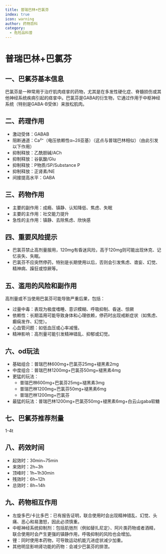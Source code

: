 ```yaml
---
title: 普瑞巴林+巴氯芬
index: true
icon: warning
author: 药物百科
category:
  - 危险品科普
---
```


# 普瑞巴林+巴氯芬
## 一、巴氯芬基本信息
巴氯芬是一种常用于治疗肌肉痉挛的药物，尤其是在多发性硬化症、脊髓损伤或其他神经系统疾病引起的痉挛中。巴氯芬是GABA的衍生物，它通过作用于中枢神经系统（特别是GABA-B受体）来放松肌肉。


## 二、药理作用
- 激动受体：GABAB
- 阻断通道：Ca²⁺（电压依赖性α~2δ亚基）（这点与普瑞巴林相似）（由此引发以下作用）
- 抑制释放：乙酰胆碱/ACh
- 抑制释放：谷氨酸/Glu
- 抑制释放：P物质/SP/Substance P
- 抑制释放：正肾素/NE
- 间接提高水平：GABA


## 三、药物作用
- 主要的副作用：成瘾、镇静、认知降低、焦虑、失眠
- 主要的主作用：社交能力提升
- 急性的主作用：镇静、去除焦虑、欣快感


## 四、重要风险提示
- 巴氯芬禁止高剂量服用，120mg有昏迷风险，高于120mg则可能出现休克、记忆丧失、失眠。
- 巴氯芬不应突然停药，特别是长期使用以后，否则会引发焦虑、谵妄、幻觉、精神病、躁狂或惊厥等。


## 五、滥用的风险和副作用
高剂量或不当使用巴氯芬可能导致严重后果，包括：
- 过量中毒：表现为极度嗜睡、意识模糊、呼吸抑制、昏迷、惊厥
- 依赖性：长期滥用可能导致身体和心理依赖，停药时出现戒断症状（如焦虑、癫痫发作、幻觉）。
- 心血管问题：如低血压或心率减慢。
- 精神影响：高剂量可能引发精神错乱、抑郁或幻觉。


## 六、od玩法
- 基础组合：普瑞巴林600mg+巴氯芬25mg+褪黑素2mg
- 中度组合：普瑞巴林1200mg+巴氯芬50mg+褪黑素4mg
- 更猛的玩法：
  - 普瑞巴林600mg+巴氯芬25mg+褪黑素3mg
  - 普瑞巴林1200mg+巴氯芬50mg+褪黑素6mg
  - 普瑞巴林1200mg+巴氯芬
- 最猛的玩法：普瑞巴林1200mg+巴氯芬50mg+褪黑素6mg+白云山gaba软糖


## 七、巴氯芬推荐剂量
1-4t


## 八、药效时间
- 起效时：30min~75min
- 来效时：2h~3h
- 顶峰时：1h~1h30min
- 残效时：6h~12h
- 总效时：8h~14h


## 九、药物相互作用
- 左旋多巴/卡比多巴：已有报告证明，联合使用时会出现精神错乱、幻觉、头痛、恶心和易激怒，因此必须慎重。
- 中枢神经系统抑制剂：包括肌弛剂（例如替扎尼定）、阿片类药物或者酒精，联合使用时会产生更强的镇静作用，呼吸抑制的风险也会增加。
- 锂：同时使用本药物，可导致运动机能亢进症状减少加重。
- 其他明显影响肾功能的药物：会减少巴氯芬的排泄。
